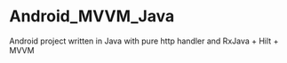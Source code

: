 # Android_MVVM_Java
Android project written in Java with pure http handler and RxJava + Hilt + MVVM
